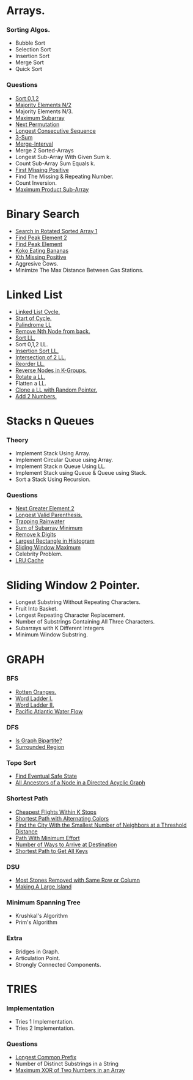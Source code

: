 # Arrays.
### Sorting Algos.
- Bubble Sort
- Selection Sort
- Insertion Sort
- Merge Sort
- Quick Sort

### Questions
- [Sort 0,1,2](https://leetcode.com/problems/sort-colors/)
- [Majority Elements N/2](https://leetcode.com/problems/majority-element/)
- Majority Elements N/3.
- [Maximum Subarray](https://leetcode.com/problems/maximum-subarray/)
- [Next Permutation](http://leetcode.com/problems/next-permutation/)
- [Longest Consecutive Sequence](https://leetcode.com/problems/longest-consecutive-sequence/)
- [3-Sum](https://leetcode.com/problems/3sum/)
- [Merge-Interval](https://leetcode.com/problems/merge-intervals/)
- Merge 2 Sorted-Arrays
- Longest Sub-Array With Given Sum k.
- Count Sub-Array Sum Equals k.
- [First Missing Positive](https://leetcode.com/problems/first-missing-positive/)
- Find The Missing & Repeating Number.
- Count Inversion.
- [Maximum Product Sub-Array](https://leetcode.com/problems/maximum-product-subarray/)


# Binary Search
- [Search in Rotated Sorted Array 1](https://leetcode.com/problems/search-in-rotated-sorted-array/)
- [Find Peak Element 2](https://leetcode.com/problems/find-a-peak-element-ii/)
- [Find Peak Element](https://leetcode.com/problems/find-peak-element/)
- [Koko Eating Bananas](https://leetcode.com/problems/koko-eating-bananas/)
- [Kth Missing Positive](https://leetcode.com/problems/kth-missing-positive-number/)
- Aggresive Cows.
- Minimize The Max Distance Between Gas Stations.

# Linked List
- [Linked List Cycle.](https://leetcode.com/problems/linked-list-cycle/description/)
- [Start of Cycle.](https://leetcode.com/problems/linked-list-cycle-ii/)
- [Palindrome LL](https://leetcode.com/problems/palindrome-linked-list/)
- [Remove Nth Node from back.](https://leetcode.com/problems/remove-nth-node-from-end-of-list/)
- [Sort LL.](https://leetcode.com/problems/sort-list/)
- Sort 0,1,2 LL.
- [Insertion Sort LL.](https://leetcode.com/problems/insertion-sort-list/)
- [Intersection of 2 LL.](https://leetcode.com/problems/intersection-of-two-linked-lists/)
- [Reorder LL.](https://leetcode.com/problems/reorder-list/description/)
- [Reverse Nodes in K-Groups.](https://leetcode.com/problems/reverse-nodes-in-k-group/)
- [Rotate a LL.](https://leetcode.com/problems/rotate-list/)
- Flatten a LL.
- [Clone a LL with Random Pointer.](https://leetcode.com/problems/copy-list-with-random-pointer/description/)
- [Add 2 Numbers.](https://leetcode.com/problems/add-two-numbers/)




# Stacks n Queues
### Theory
- Implement Stack Using Array.
- Implement Circular Queue using Array.
- Implement Stack n Queue Using LL.
- Implement Stack using Queue & Queue using Stack.
- Sort a Stack Using Recursion.

### Questions
- [Next Greater Element 2](https://leetcode.com/problems/next-greater-element-ii/description/)
- [Longest Valid Parenthesis.](https://leetcode.com/problems/longest-valid-parentheses/)
- [Trapping Rainwater](https://leetcode.com/problems/trapping-rain-water/description/)
- [Sum of Subarray Minimum](https://leetcode.com/problems/sum-of-subarray-minimums/description/?envType=problem-list-v2&envId=nbefpor5)
- [Remove k Digits](https://leetcode.com/problems/remove-k-digits/description/)
- [Largest Rectangle in Histogram](https://leetcode.com/problems/largest-rectangle-in-histogram/description/)
- [Sliding Window Maximum](https://leetcode.com/problems/sliding-window-maximum/)
- Celebrity Problem.
- [LRU Cache](https://leetcode.com/problems/lru-cache/)




# Sliding Window 2 Pointer.
- Longest Substring Without Repeating Characters.
- Fruit Into Basket.
- Longest Repeating Character Replacement.
- Number of Substrings Containing All Three Characters.
- Subarrays with K Different Integers
- Minimum Window Substring.




# GRAPH
### BFS
- [Rotten Oranges.](https://leetcode.com/problems/rotting-oranges/description/)
- [Word Ladder I.](https://leetcode.com/problems/word-ladder/description/)
- [Word Ladder II.](https://leetcode.com/problems/word-ladder-ii/)
- [Pacific Atlantic Water Flow](https://leetcode.com/problems/pacific-atlantic-water-flow/)

### DFS
- [Is Graph Bipartite?](https://leetcode.com/problems/is-graph-bipartite/)
- [Surrounded Region](https://leetcode.com/problems/surrounded-regions/description/)

### Topo Sort
- [Find Eventual Safe State](https://leetcode.com/problems/find-eventual-safe-states/)
- [All Ancestors of a Node in a Directed Acyclic Graph](https://leetcode.com/problems/all-ancestors-of-a-node-in-a-directed-acyclic-graph/)

### Shortest Path
- [Cheapest Flights Within K Stops](https://leetcode.com/problems/cheapest-flights-within-k-stops/)
- [Shortest Path with Alternating Colors](https://leetcode.com/problems/shortest-path-with-alternating-colors/)
- [Find the City With the Smallest Number of Neighbors at a Threshold Distance](https://leetcode.com/problems/find-the-city-with-the-smallest-number-of-neighbors-at-a-threshold-distance/)
- [Path With Minimum Effort](https://leetcode.com/problems/path-with-minimum-effort/)
- [Number of Ways to Arrive at Destination](https://leetcode.com/problems/number-of-ways-to-arrive-at-destination/)
- [Shortest Path to Get All Keys](https://leetcode.com/problems/shortest-path-to-get-all-keys/)
### DSU
- [Most Stones Removed with Same Row or Column](https://leetcode.com/problems/most-stones-removed-with-same-row-or-column/)
- [Making A Large Island](https://leetcode.com/problems/making-a-large-island/description/)

### Minimum Spanning Tree
- Krushkal's Algorithm
- Prim's Algorithm

### Extra
- Bridges in Graph.
- Articulation Point.
- Strongly Connected Components.


# TRIES
### Implementation
- Tries 1 Implementation.
- Tries 2 Implementation.

### Questions
- [Longest Common Prefix](https://leetcode.com/problems/longest-common-prefix/)
- Number of Distinct Substrings in a String
- [Maximum XOR of Two Numbers in an Array](https://leetcode.com/problems/maximum-xor-of-two-numbers-in-an-array/)
